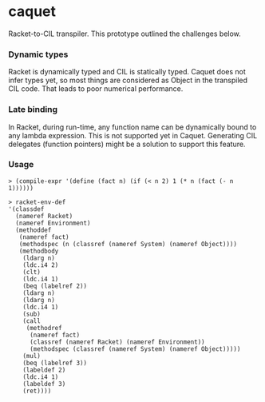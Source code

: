 caquet
======

Racket-to-CIL transpiler. This prototype outlined the challenges below.

### Dynamic types

Racket is dynamically typed and CIL is statically typed. Caquet does not infer types yet, so most things are considered as Object in the transpiled CIL code. That leads to poor numerical performance.

### Late binding

In Racket, during run-time, any function name can be dynamically bound to any lambda expression. This is not supported yet in Caquet. Generating CIL delegates (function pointers) might be a solution to support this feature.

### Usage

    > (compile-expr '(define (fact n) (if (< n 2) 1 (* n (fact (- n 1))))))

    > racket-env-def
    '(classdef
      (nameref Racket)
      (nameref Environment)
      (methoddef
       (nameref fact)
       (methodspec (n (classref (nameref System) (nameref Object))))
       (methodbody
        (ldarg n)
        (ldc.i4 2)
        (clt)
        (ldc.i4 1)
        (beq (labelref 2))
        (ldarg n)
        (ldarg n)
        (ldc.i4 1)
        (sub)
        (call
         (methodref
          (nameref fact)
          (classref (nameref Racket) (nameref Environment))
          (methodspec (classref (nameref System) (nameref Object)))))
        (mul)
        (beq (labelref 3))
        (labeldef 2)
        (ldc.i4 1)
        (labeldef 3)
        (ret))))
